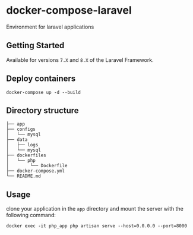# docker-compose-laravel
Environment for laravel applications

## Getting Started
Available for versions `7.X` and `8.X` of the Laravel Framework.

## Deploy containers
```shell
docker-compose up -d --build
```

## Directory structure
```
├── app
├── configs
│   └── mysql
├── data
│   ├── logs
│   └── mysql
├── dockerfiles
│   └── php
│        └── Dockerfile
├── docker-compose.yml
└── README.md
```

## Usage
clone your application in the `app` directory and mount the server with the following command:
```shell
docker exec -it php_app php artisan serve --host=0.0.0.0 --port=8000
```



